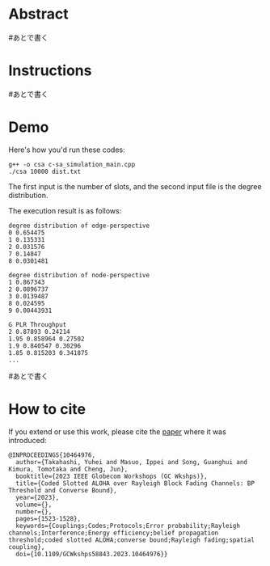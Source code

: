 # Abstract

#あとで書く

# Instructions

#あとで書く

# Demo
Here's how you'd run these codes:
```
g++ -o csa c-sa_simulation_main.cpp
./csa 10000 dist.txt
```
The first input is the number of slots, and the second input file is the degree distribution.

The execution result is as follows:
```
degree distribution of edge-perspective
0 0.654475
1 0.135331
2 0.031576
7 0.14847
8 0.0301481

degree distribution of node-perspective
1 0.867343
2 0.0896737
3 0.0139487
8 0.024595
9 0.00443931

G PLR Throughput
2 0.87893 0.24214
1.95 0.858964 0.27502
1.9 0.840547 0.30296
1.85 0.815203 0.341875
...
```


#あとで書く

# How to cite

If you extend or use this work, please cite the [paper](https://ieeexplore.ieee.org/document/10464976) where it was introduced:
```
@INPROCEEDINGS{10464976,
  author={Takahashi, Yuhei and Masuo, Ippei and Song, Guanghui and Kimura, Tomotaka and Cheng, Jun},
  booktitle={2023 IEEE Globecom Workshops (GC Wkshps)}, 
  title={Coded Slotted ALOHA over Rayleigh Block Fading Channels: BP Threshold and Converse Bound}, 
  year={2023},
  volume={},
  number={},
  pages={1523-1528},
  keywords={Couplings;Codes;Protocols;Error probability;Rayleigh channels;Interference;Energy efficiency;belief propagation threshold;coded slotted ALOHA;converse bound;Rayleigh fading;spatial coupling},
  doi={10.1109/GCWkshps58843.2023.10464976}}
```
